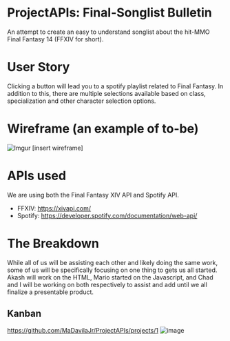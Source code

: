 # ProjectAPIs: Final-Songlist Bulletin

An attempt to create an easy to understand songlist about the hit-MMO Final Fantasy 14 (FFXIV for short). 
# User Story

Clicking a button will lead you to a spotify playlist related to Final Fantasy. In addition to this, there are multiple selections available based on class, specialization and other character selection options. 
# Wireframe (an example of to-be)

![Imgur](https://i.imgur.com/lmL7r00.jpg)
[insert wireframe]
# APIs used 

We are using both the Final Fantasy XIV API and Spotify API.
- FFXIV: https://xivapi.com/ 
- Spotify: https://developer.spotify.com/documentation/web-api/ 
# The Breakdown

While all of us will be assisting each other and likely doing the same work, some of us will be specifically focusing on one thing to gets us all started. Akash will work on the HTML, Mario started on the Javascript, and Chad and I will be working on both respectively to assist and add until we all finalize a presentable product. 

## Kanban

https://github.com/MaDavilaJr/ProjectAPIs/projects/1
![image](https://user-images.githubusercontent.com/93358568/143275574-b935f834-9fda-464c-8a28-fe8c7babe638.png)
